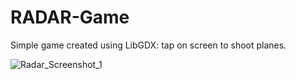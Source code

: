 # RADAR-Game
Simple game created using LibGDX: tap on screen to shoot planes.

![Radar_Screenshot_1](https://user-images.githubusercontent.com/2842164/225004628-1fc9e530-1e11-4c9e-b36d-510ce34c1912.png)
